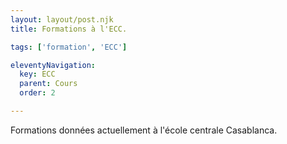 ```yaml
---
layout: layout/post.njk 
title: Formations à l'ECC.

tags: ['formation', 'ECC']

eleventyNavigation:
  key: ECC
  parent: Cours
  order: 2

---
```


Formations données actuellement à l'école centrale Casablanca.

